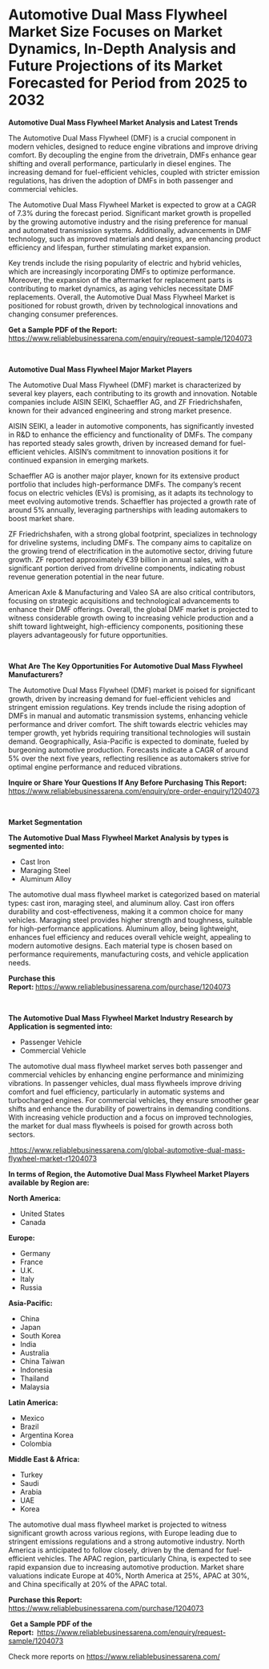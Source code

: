 <p><h1>Automotive Dual Mass Flywheel Market Size Focuses on Market Dynamics, In-Depth Analysis and Future Projections of its Market Forecasted for Period from 2025 to 2032</h1></p><p><strong>Automotive Dual Mass Flywheel Market Analysis and Latest Trends</strong></p>
<p><p>The Automotive Dual Mass Flywheel (DMF) is a crucial component in modern vehicles, designed to reduce engine vibrations and improve driving comfort. By decoupling the engine from the drivetrain, DMFs enhance gear shifting and overall performance, particularly in diesel engines. The increasing demand for fuel-efficient vehicles, coupled with stricter emission regulations, has driven the adoption of DMFs in both passenger and commercial vehicles.</p><p>The Automotive Dual Mass Flywheel Market is expected to grow at a CAGR of 7.3% during the forecast period. Significant market growth is propelled by the growing automotive industry and the rising preference for manual and automated transmission systems. Additionally, advancements in DMF technology, such as improved materials and designs, are enhancing product efficiency and lifespan, further stimulating market expansion.</p><p>Key trends include the rising popularity of electric and hybrid vehicles, which are increasingly incorporating DMFs to optimize performance. Moreover, the expansion of the aftermarket for replacement parts is contributing to market dynamics, as aging vehicles necessitate DMF replacements. Overall, the Automotive Dual Mass Flywheel Market is positioned for robust growth, driven by technological innovations and changing consumer preferences.</p></p>
<p><strong>Get a Sample PDF of the Report:&nbsp;</strong> <a href="https://www.reliablebusinessarena.com/enquiry/request-sample/1204073?utm_campaign=2531&utm_medium=2&utm_source=Github&utm_content=ia&utm_term=29032025&utm_id=automotive-dual-mass-flywheel">https://www.reliablebusinessarena.com/enquiry/request-sample/1204073</a></p>
<p>&nbsp;</p>
<p><strong>Automotive Dual Mass Flywheel Major Market Players</strong></p>
<p><p>The Automotive Dual Mass Flywheel (DMF) market is characterized by several key players, each contributing to its growth and innovation. Notable companies include AISIN SEIKI, Schaeffler AG, and ZF Friedrichshafen, known for their advanced engineering and strong market presence.</p><p>AISIN SEIKI, a leader in automotive components, has significantly invested in R&D to enhance the efficiency and functionality of DMFs. The company has reported steady sales growth, driven by increased demand for fuel-efficient vehicles. AISIN’s commitment to innovation positions it for continued expansion in emerging markets.</p><p>Schaeffler AG is another major player, known for its extensive product portfolio that includes high-performance DMFs. The company’s recent focus on electric vehicles (EVs) is promising, as it adapts its technology to meet evolving automotive trends. Schaeffler has projected a growth rate of around 5% annually, leveraging partnerships with leading automakers to boost market share.</p><p>ZF Friedrichshafen, with a strong global footprint, specializes in technology for driveline systems, including DMFs. The company aims to capitalize on the growing trend of electrification in the automotive sector, driving future growth. ZF reported approximately €39 billion in annual sales, with a significant portion derived from driveline components, indicating robust revenue generation potential in the near future.</p><p>American Axle & Manufacturing and Valeo SA are also critical contributors, focusing on strategic acquisitions and technological advancements to enhance their DMF offerings. Overall, the global DMF market is projected to witness considerable growth owing to increasing vehicle production and a shift toward lightweight, high-efficiency components, positioning these players advantageously for future opportunities.</p></p>
<p>&nbsp;</p>
<p><strong>What Are The Key Opportunities For Automotive Dual Mass Flywheel Manufacturers?</strong></p>
<p><p>The Automotive Dual Mass Flywheel (DMF) market is poised for significant growth, driven by increasing demand for fuel-efficient vehicles and stringent emission regulations. Key trends include the rising adoption of DMFs in manual and automatic transmission systems, enhancing vehicle performance and driver comfort. The shift towards electric vehicles may temper growth, yet hybrids requiring transitional technologies will sustain demand. Geographically, Asia-Pacific is expected to dominate, fueled by burgeoning automotive production. Forecasts indicate a CAGR of around 5% over the next five years, reflecting resilience as automakers strive for optimal engine performance and reduced vibrations.</p></p>
<p><strong>Inquire or Share Your Questions If Any Before Purchasing This Report:</strong> <a href="https://www.reliablebusinessarena.com/enquiry/pre-order-enquiry/1204073?utm_campaign=2531&utm_medium=2&utm_source=Github&utm_content=ia&utm_term=29032025&utm_id=automotive-dual-mass-flywheel">https://www.reliablebusinessarena.com/enquiry/pre-order-enquiry/1204073</a></p>
<p>&nbsp;</p>
<p><strong>Market Segmentation</strong></p>
<p><strong>The Automotive Dual Mass Flywheel Market Analysis by types is segmented into:</strong></p>
<p><ul><li>Cast Iron</li><li>Maraging Steel</li><li>Aluminum Alloy</li></ul></p>
<p><p>The automotive dual mass flywheel market is categorized based on material types: cast iron, maraging steel, and aluminum alloy. Cast iron offers durability and cost-effectiveness, making it a common choice for many vehicles. Maraging steel provides higher strength and toughness, suitable for high-performance applications. Aluminum alloy, being lightweight, enhances fuel efficiency and reduces overall vehicle weight, appealing to modern automotive designs. Each material type is chosen based on performance requirements, manufacturing costs, and vehicle application needs.</p></p>
<p><strong>Purchase this Report:&nbsp;</strong><a href="https://www.reliablebusinessarena.com/purchase/1204073?utm_campaign=2531&utm_medium=2&utm_source=Github&utm_content=ia&utm_term=29032025&utm_id=automotive-dual-mass-flywheel">https://www.reliablebusinessarena.com/purchase/1204073</a></p>
<p>&nbsp;</p>
<p><strong>The Automotive Dual Mass Flywheel Market Industry Research by Application is segmented into:</strong></p>
<p><ul><li>Passenger Vehicle</li><li>Commercial Vehicle</li></ul></p>
<p><p>The automotive dual mass flywheel market serves both passenger and commercial vehicles by enhancing engine performance and minimizing vibrations. In passenger vehicles, dual mass flywheels improve driving comfort and fuel efficiency, particularly in automatic systems and turbocharged engines. For commercial vehicles, they ensure smoother gear shifts and enhance the durability of powertrains in demanding conditions. With increasing vehicle production and a focus on improved technologies, the market for dual mass flywheels is poised for growth across both sectors.</p></p>
<p><a href="https://www.reliablebusinessarena.com/global-automotive-dual-mass-flywheel-market-r1204073?utm_campaign=2531&utm_medium=2&utm_source=Github&utm_content=ia&utm_term=29032025&utm_id=automotive-dual-mass-flywheel">&nbsp;https://www.reliablebusinessarena.com/global-automotive-dual-mass-flywheel-market-r1204073</a></p>
<p><strong>In terms of Region, the Automotive Dual Mass Flywheel Market Players available by Region are:</strong></p>
<p>
    <p> <strong> North America: </strong>
        <ul>
            <li>United States</li>
            <li>Canada</li>
        </ul>
        </p> 
    <p> <strong> Europe: </strong>
        <ul>
            <li>Germany</li>
            <li>France</li>
            <li>U.K.</li>
            <li>Italy</li>
            <li>Russia</li>
        </ul>
        </p> 
    <p> <strong> Asia-Pacific: </strong>
        <ul>
            <li>China</li>
            <li>Japan</li>
            <li>South Korea</li>
            <li>India</li>
            <li>Australia</li>
            <li>China Taiwan</li>
            <li>Indonesia</li>
            <li>Thailand</li>
            <li>Malaysia</li>
        </ul>
        </p> 
    <p> <strong> Latin America: </strong>
        <ul>
            <li>Mexico</li>
            <li>Brazil</li>
            <li>Argentina Korea</li>
            <li>Colombia</li>
        </ul>
        </p> 
    <p> <strong> Middle East & Africa: </strong>
        <ul>
            <li>Turkey</li>
            <li>Saudi</li>
            <li>Arabia</li>
            <li>UAE</li>
            <li>Korea</li>
        </ul>
    </p>
    </p>
<p><p>The automotive dual mass flywheel market is projected to witness significant growth across various regions, with Europe leading due to stringent emissions regulations and a strong automotive industry. North America is anticipated to follow closely, driven by the demand for fuel-efficient vehicles. The APAC region, particularly China, is expected to see rapid expansion due to increasing automotive production. Market share valuations indicate Europe at 40%, North America at 25%, APAC at 30%, and China specifically at 20% of the APAC total.</p></p>
<p><strong>Purchase this Report: </strong><a href="https://www.reliablebusinessarena.com/purchase/1204073?utm_campaign=2531&utm_medium=2&utm_source=Github&utm_content=ia&utm_term=29032025&utm_id=automotive-dual-mass-flywheel">https://www.reliablebusinessarena.com/purchase/1204073</a></p>
<p>&nbsp;<strong>Get a Sample PDF of the Report:&nbsp;&nbsp;</strong><a href="https://www.reliablebusinessarena.com/enquiry/request-sample/1204073?utm_campaign=2531&utm_medium=2&utm_source=Github&utm_content=ia&utm_term=29032025&utm_id=automotive-dual-mass-flywheel">https://www.reliablebusinessarena.com/enquiry/request-sample/1204073</a></p>
<p><strong></strong></p>
<p>Check more reports on <a href="https://www.reliablebusinessarena.com/?utm_campaign=2531&utm_medium=2&utm_source=Github&utm_content=ia&utm_term=29032025&utm_id=automotive-dual-mass-flywheel">https://www.reliablebusinessarena.com/</a></p>